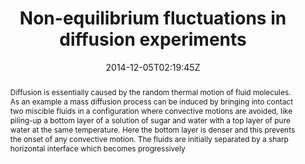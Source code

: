 ---
title: "Non-equilibrium fluctuations in diffusion experiments"
authors:
- Ryoichi Aogaki
- Atsushi Tadano
- Miki Asanuma

#author_notes:
#- "author1 note"
#- "author2 note"
date: "2014-12-05T02:19:45Z"
doi: "10.3323/jcorr1991.43.45"

# Schedule page publish date (NOT publication's date).
publishDate: "2024-04-15T00:00:00Z"

# Publication type.
# Legend: 0 = Uncategorized; 1 = Conference paper; 2 = Journal article;
# 3 = Preprint / Working Paper; 4 = Report; 5 = Book; 6 = Book section;
# 7 = Thesis; 8 = Patent
publication_types: ["article-journal"]

# Publication name and optional abbreviated publication name.
publication: "*Anomalous Fluctuation Phenomena In Complex Systems: Plasmas, Fluids, And Financial Markets* **43**, 45-51"
publication_short: "*CORROSION ENGINEERING* **43**, 45-51"

abstract: "Diffusion is essentially caused by the random thermal motion of fluid molecules. As an example a mass diffusion process can be induced by bringing into contact two miscible fluids in a configuration where convective motions are avoided, like piling-up a bottom layer of a solution of sugar and water with a top layer of pure water at the same temperature. Here the bottom layer is denser and this prevents the onset of any convective motion. The fluids are initially separated by a sharp horizontal interface which becomes progressively"

# Summary. An optional shortened abstract.
summary:

tags:
#- tag1
#- tag2
featured: false

links:
#- name: Link
#  url: "link..."
#url_pdf: ''
#url_code: ''
#url_dataset: ''
#url_poster: ''
#url_project: ''
#url_slides: ''
#url_source: ''
#url_video: ''

# Featured image
# To use, add an image named `featured.jpg/png` to your page's folder. 
#image:
#  caption: ""
#  focal_point: ""
#  preview_only: false

# Associated Projects (optional).
#   Associate this publication with one or more of your projects.
#   Simply enter your project's folder or file name without extension.
#   E.g. `internal-project` references `content/project/internal-project/index.md`.
#   Otherwise, set `projects: []`.
projects: []

# Slides (optional).
#   Associate this publication with Markdown slides.
#   Simply enter your slide deck's filename without extension.
#   E.g. `slides: "example"` references `content/slides/example/index.md`.
#   Otherwise, set `slides: ""`.
slides:

# Comments (optional).
#   Enable comments in the page.
commentable: false
---